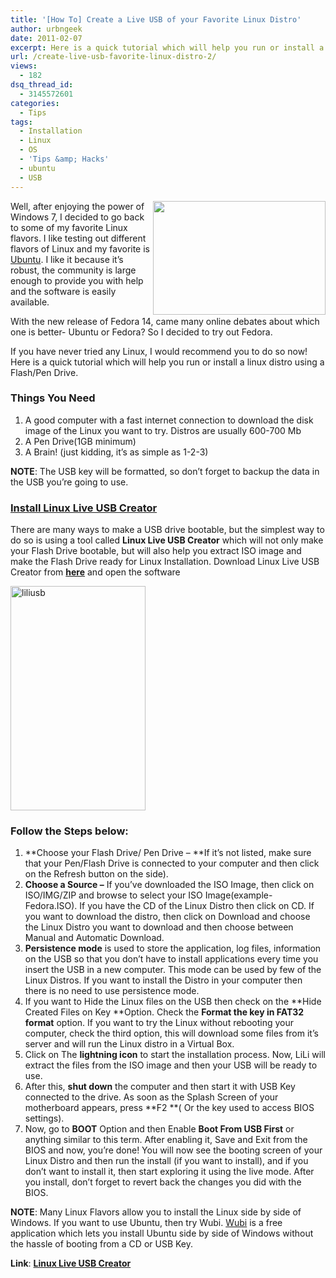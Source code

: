 ```yaml
---
title: '[How To] Create a Live USB of your Favorite Linux Distro'
author: urbngeek
date: 2011-02-07
excerpt: Here is a quick tutorial which will help you run or install a linux distro using a Flash/Pen Drive.
url: /create-live-usb-favorite-linux-distro-2/
views:
  - 182
dsq_thread_id:
  - 3145572601
categories:
  - Tips
tags:
  - Installation
  - Linux
  - OS
  - 'Tips &amp; Hacks'
  - ubuntu
  - USB
---
```

<img class="wp-image-71090" src="http://polishlinux.org/wp-content/uploads/2007/11/01-usb-linux.jpg" alt="" width="276" height="182" align="right" />

Well, after enjoying the power of Windows 7, I decided to go back to some of my favorite Linux flavors. I like testing out different flavors of Linux and my favorite is <a href="http://ubuntu.com" onclick="_gaq.push(['_trackEvent', 'outbound-article', 'http://ubuntu.com', 'Ubuntu']);" target="_blank">Ubuntu</a>. I like it because it&#8217;s robust, the community is large enough to provide you with help and the software is easily available.

With the new release of Fedora 14, came many online debates about which one is better- Ubuntu or Fedora? So I decided to try out Fedora.

If you have never tried any Linux, I would recommend you to do so now! Here is a quick tutorial which will help you run or install a linux distro using a Flash/Pen Drive.

### Things You Need

  1. A good computer with a fast internet connection to download the disk image of the Linux you want to try. Distros are usually 600-700 Mb
  2. A Pen Drive(1GB minimum)
  3. A Brain! (just kidding, it&#8217;s as simple as 1-2-3)

**NOTE**: The USB key will be formatted, so don’t forget to backup the data in the USB you’re going to use.

### <a href="http://www.linuxliveusb.com/en/download" onclick="_gaq.push(['_trackEvent', 'outbound-article', 'http://www.linuxliveusb.com/en/download', 'Install Linux Live USB Creator']);" >Install Linux Live USB Creator</a>

There are many ways to make a USB drive bootable, but the simplest way to do so is using a tool called **Linux Live USB Creator** which will not only make your Flash Drive bootable, but will also help you extract ISO image and make the Flash Drive ready for Linux Installation. Download Linux Live USB Creator from <a href="http://www.linuxliveusb.com/en/download" onclick="_gaq.push(['_trackEvent', 'outbound-article', 'http://www.linuxliveusb.com/en/download', 'here']);" ><strong>here</strong></a> and open the software

[<img style="padding-left: 0px;padding-right: 0px;padding-top: 0px;border: 0px" title="liliusb" src="http://cdn.devilsworkshop.org/files/2011/02/liliusb_thumb.png" border="0" alt="liliusb" width="216" height="359" />][1]

### Follow the Steps below:

  1. **Choose your Flash Drive/ Pen Drive &#8211; **If it’s not listed, make sure that your Pen/Flash Drive is connected to your computer and then click on the Refresh button on the side).
  2. **Choose a Source &#8211;** If you’ve downloaded the ISO Image, then click on ISO/IMG/ZIP and browse to select your ISO Image(example- Fedora.ISO). If you have the CD of the Linux Distro then click on CD. If you want to download the distro, then click on Download and choose the Linux Distro you want to download and then choose between Manual and Automatic Download.
  3. **Persistence mode** is used to store the application, log files, information on the USB so that you don’t have to install applications every time you insert the USB in a new computer. This mode can be used by few of the Linux Distros. If you want to install the Distro in your computer then there is no need to use persistence mode.
  4. If you want to Hide the Linux files on the USB then check on the **Hide Created Files on Key **Option. Check the **Format the key in FAT32 format** option. If you want to try the Linux without rebooting your computer, check the third option, this will download some files from it’s server and will run the Linux distro in a Virtual Box.
  5. Click on The **lightning icon** to start the installation process. Now, LiLi will extract the files from the ISO image and then your USB will be ready to use.
  6. After this, **shut down** the computer and then start it with USB Key connected to the drive. As soon as the Splash Screen of your motherboard appears, press **F2 **( Or the key used to access BIOS settings).
  7. Now, go to **BOOT** Option and then Enable **Boot From USB First** or anything similar to this term. After enabling it, Save and Exit from the BIOS and now, you’re done! You will now see the booting screen of your Linux Distro and then run the install (if you want to install), and if you don’t want to install it, then start exploring it using the live mode. After you install, don’t forget to revert back the changes you did with the BIOS.

**NOTE**: Many Linux Flavors allow you to install the Linux side by side of Windows. If you want to use Ubuntu, then try Wubi. <a href="http://www.ubuntu.com/desktop/get-ubuntu/windows-installer" onclick="_gaq.push(['_trackEvent', 'outbound-article', 'http://www.ubuntu.com/desktop/get-ubuntu/windows-installer', 'Wubi']);" target="_blank">Wubi</a> is a free application which lets you install Ubuntu side by side of Windows without the hassle of booting from a CD or USB Key.

**Link**: <a href="http://www.linuxliveusb.com/en/download" onclick="_gaq.push(['_trackEvent', 'outbound-article', 'http://www.linuxliveusb.com/en/download', 'Linux Live USB Creator']);" ><strong>Linux Live USB Creator</strong></a>

 [1]: http://cdn.devilsworkshop.org/files/2011/02/liliusb.png
